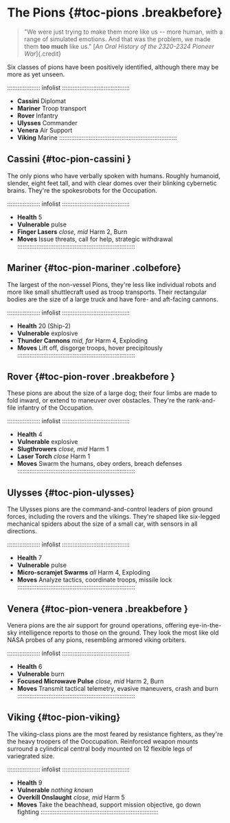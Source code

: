 # The Pions {#toc-pions .breakbefore}

> "We were just trying to make them more like us -- more human, with
> a range of simulated emotions. And that was the problem, we made them
> **too much** like us."
> [*An Oral History of the 2320-2324 Pioneer War*]{.credit}

Six classes of pions have been positively identified, although there may be
more as yet unseen.

::::::::::::::::::: infolist :::::::::::::::::::::::::::::::::::::::
- **Cassini** Diplomat
- **Mariner** Troop transport
- **Rover** Infantry
- **Ulysses** Commander
- **Venera** Air Support
- **Viking** Marine
::::::::::::::::::::::::::::::::::::::::::::::::::::::::::::::::::::

## Cassini {#toc-pion-cassini }

The only pions who have verbally spoken with humans. Roughly humanoid,
slender, eight feet tall, and with clear domes over their blinking cybernetic
brains. They're the spokesrobots for the Occupation.

::::::::::::::::::: infolist :::::::::::::::::::::::::::::::::::::::
- **Health** 5
- **Vulnerable** pulse
- **Finger Lasers** *close, mid* Harm 2, Burn 
- **Moves** Issue threats, call for help, strategic withdrawal
::::::::::::::::::::::::::::::::::::::::::::::::::::::::::::::::::::

## Mariner {#toc-pion-mariner .colbefore}

The largest of the non-vessel Pions, they're less like individual robots 
and more like small shuttlecraft used as troop transports.
Their rectangular bodies are the size of a large 
truck and have fore- and aft-facing cannons. 

::::::::::::::::::: infolist :::::::::::::::::::::::::::::::::::::::
- **Health** 20 (Ship-2)
- **Vulnerable** explosive
- **Thunder Cannons** *mid, far* Harm 4, Exploding
- **Moves** Lift off, disgorge troops, hover precipitously
::::::::::::::::::::::::::::::::::::::::::::::::::::::::::::::::::::

## Rover  {#toc-pion-rover .breakbefore }

These pions are about the size of a large dog; their four limbs are made to 
fold inward, or extend to maneuver over obstacles. They're the rank-and-file
infantry of the Occupation.

::::::::::::::::::: infolist :::::::::::::::::::::::::::::::::::::::
- **Health** 4
- **Vulnerable** explosive
- **Slugthrowers** *close, mid* Harm 1
- **Laser Torch** *close* Harm 1
- **Moves** Swarm the humans, obey orders, breach defenses
::::::::::::::::::::::::::::::::::::::::::::::::::::::::::::::::::::

## Ulysses {#toc-pion-ulysses}

The Ulysses pions are the command-and-control leaders of pion ground forces,
including the rovers and the vikings. They're shaped like six-legged mechanical
spiders about the size of a small car, with sensors in all directions.

::::::::::::::::::: infolist :::::::::::::::::::::::::::::::::::::::
- **Health** 7
- **Vulnerable** pulse
- **Micro-scramjet Swarms** *all* Harm 4, Exploding
- **Moves** Analyze tactics, coordinate troops, missile lock
::::::::::::::::::::::::::::::::::::::::::::::::::::::::::::::::::::

## Venera {#toc-pion-venera .breakbefore }

Venera pions are the air support for ground operations, offering eye-in-the-sky
intelligence reports to those on the ground. They look the most like old NASA
probes of any pions, resembling armored viking orbiters.

::::::::::::::::::: infolist :::::::::::::::::::::::::::::::::::::::
- **Health** 6
- **Vulnerable** burn
- **Focused Microwave Pulse** *close, mid* Harm 2, Burn
- **Moves** Transmit tactical telemetry, evasive maneuvers, crash and burn
::::::::::::::::::::::::::::::::::::::::::::::::::::::::::::::::::::

## Viking  {#toc-pion-viking}

The viking-class pions are the most feared by resistance fighters, as they're
the heavy troopers of the Ooccupation. Reinforced weapon mounts surround a cylindrical
central body mounted on 12 flexible legs of variegrated size.

::::::::::::::::::: infolist :::::::::::::::::::::::::::::::::::::::
- **Health** 9
- **Vulnerable** *nothing known*
- **Overkill Onslaught** *close, mid* Harm 5
- **Moves** Take the beachhead, support mission objective, go down fighting
::::::::::::::::::::::::::::::::::::::::::::::::::::::::::::::::::::

